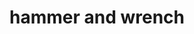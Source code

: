 ---
layout: objects
title: hammer and wrench
emoji: hammer_and_wrench
permalink: 🛠.html
image: assets/img/3moji/hammer_and_wrench.png
---